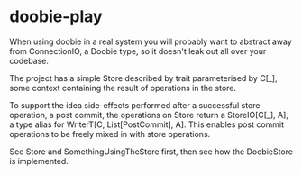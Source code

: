 # doobie-play

When using doobie in a real system you will probably want to
abstract away from ConnectionIO, a Doobie type, so it
doesn't leak out all over your codebase.

The project has a simple Store described by trait
parameterised by C[_], some context containing the result
of operations in the store.

To support the idea side-effects performed after a
successful store operation, a post commit, the operations
on Store return a StoreIO[C[_], A], a type alias for
WriterT[C, List[PostCommit], A]. This enables post commit
operations to be freely mixed in with store operations. 

See Store and SomethingUsingTheStore first, then see how
the DoobieStore is implemented.